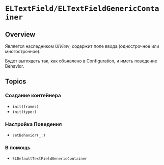 # ``ELTextField/ELTextFieldGenericContainer``

## Overview

Является наследником *UIView*, содержит поле ввода (однострочное или многострочное). 

Будет выглядеть так, как объявлено в Configuration, и иметь поведение Behavior.

## Topics

### Создание контейнера

- ``init(frame:)``
- ``init(type:)``

### Настройка Поведения

- ``setBehavior(_:)``

### В помощь

- ``ELDefaultTextFieldGenericContainer``
